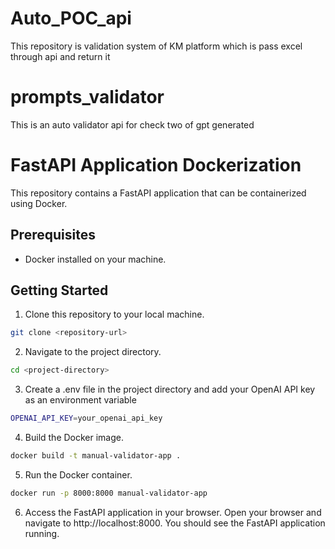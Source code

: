 # Auto_POC_api
This repository is validation system of KM platform which is pass excel through api and return it

# prompts_validator
This is an auto validator api for check two of gpt generated
# FastAPI Application Dockerization

This repository contains a FastAPI application that can be containerized using Docker.

## Prerequisites

- Docker installed on your machine.

## Getting Started

1. Clone this repository to your local machine.

```bash
git clone <repository-url>
```
2. Navigate to the project directory.
```bash
cd <project-directory>
```
3. Create a .env file in the project directory and add your OpenAI API key as an environment variable
```bash
OPENAI_API_KEY=your_openai_api_key
```
4. Build the Docker image.
```bash
docker build -t manual-validator-app .
```
5. Run the Docker container.
```bash
docker run -p 8000:8000 manual-validator-app
```
6. Access the FastAPI application in your browser.
Open your browser and navigate to http://localhost:8000. You should see the FastAPI application running.
